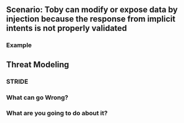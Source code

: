 ## Scenario: Toby can modify or expose data by injection because the response from implicit intents is not properly validated

### Example

## Threat Modeling

### STRIDE

### What can go Wrong?

### What are you going to do about it?